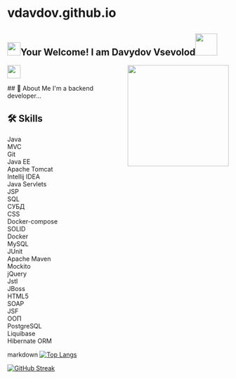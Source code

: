 # vdavdov.github.io
<h2><img src="https://emojis.slackmojis.com/emojis/images/1531849430/4246/blob-sunglasses.gif?1531849430" width="30"/>Your Welcome! I am Davydov Vsevolod<img src="https://media.giphy.com/media/12oufCB0MyZ1Go/giphy.gif" width="50"></h2>
<img align='right' src="https://media.giphy.com/media/M9gbBd9nbDrOTu1Mqx/giphy.gif" width="230">
</a><img src="https://media.giphy.com/media/WUlplcMpOCEmTGBtBW/giphy.gif" width="30"> 
</em></p>
## 🚀 About Me
I'm a backend developer...



## 🛠 Skills
Java    
MVC     
Git     
Java EE     
Apache Tomcat       
Intellij IDEA       
Java Servlets       
JSP     
SQL     
СУБД        
CSS     
Docker-compose      
SOLID       
Docker      
MySQL       
JUnit       
Apache Maven        
Mockito     
jQuery      
Jstl        
JBoss       
HTML5       
SOAP        
JSF     
ООП     
PostgreSQL      
Liquibase       
Hibernate ORM       

markdown
[![Top Langs](https://github-readme-stats.vercel.app/api/top-langs/?username=vdavdov&layout=compact)](https://github.com/vdavdov/github-readme-stats)

[![GitHub Streak](https://streak-stats.demolab.com/?user=vdavdov)](https://git.io/streak-stats)
